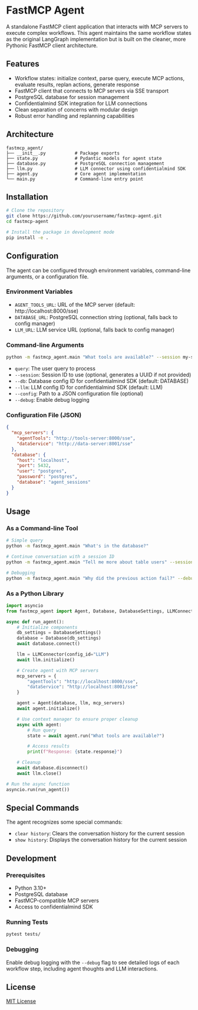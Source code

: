 # FastMCP Agent

A standalone FastMCP client application that interacts with MCP servers to execute complex workflows. This agent maintains the same workflow states as the original LangGraph implementation but is built on the cleaner, more Pythonic FastMCP client architecture.

## Features

- Workflow states: initialize context, parse query, execute MCP actions, evaluate results, replan actions, generate response
- FastMCP client that connects to MCP servers via SSE transport
- PostgreSQL database for session management
- Confidentialmind SDK integration for LLM connections
- Clean separation of concerns with modular design
- Robust error handling and replanning capabilities

## Architecture

```
fastmcp_agent/
├── __init__.py           # Package exports
├── state.py              # Pydantic models for agent state
├── database.py           # PostgreSQL connection management
├── llm.py                # LLM connector using confidentialmind SDK
├── agent.py              # Core agent implementation
└── main.py               # Command-line entry point
```

## Installation

```bash
# Clone the repository
git clone https://github.com/yourusername/fastmcp-agent.git
cd fastmcp-agent

# Install the package in development mode
pip install -e .
```

## Configuration

The agent can be configured through environment variables, command-line arguments, or a configuration file.

### Environment Variables

- `AGENT_TOOLS_URL`: URL of the MCP server (default: http://localhost:8000/sse)
- `DATABASE_URL`: PostgreSQL connection string (optional, falls back to config manager)
- `LLM_URL`: LLM service URL (optional, falls back to config manager)

### Command-line Arguments

```bash
python -m fastmcp_agent.main "What tools are available?" --session my-session-id --db DATABASE --llm LLM --config config.json --debug
```

- `query`: The user query to process
- `--session`: Session ID to use (optional, generates a UUID if not provided)
- `--db`: Database config ID for confidentialmind SDK (default: DATABASE)
- `--llm`: LLM config ID for confidentialmind SDK (default: LLM)
- `--config`: Path to a JSON configuration file (optional)
- `--debug`: Enable debug logging

### Configuration File (JSON)

```json
{
  "mcp_servers": {
    "agentTools": "http://tools-server:8000/sse",
    "dataService": "http://data-server:8001/sse"
  },
  "database": {
    "host": "localhost",
    "port": 5432,
    "user": "postgres",
    "password": "postgres",
    "database": "agent_sessions"
  }
}
```

## Usage

### As a Command-line Tool

```bash
# Simple query
python -m fastmcp_agent.main "What's in the database?"

# Continue conversation with a session ID
python -m fastmcp_agent.main "Tell me more about table users" --session abc123

# Debugging
python -m fastmcp_agent.main "Why did the previous action fail?" --debug
```

### As a Python Library

```python
import asyncio
from fastmcp_agent import Agent, Database, DatabaseSettings, LLMConnector

async def run_agent():
    # Initialize components
    db_settings = DatabaseSettings()
    database = Database(db_settings)
    await database.connect()

    llm = LLMConnector(config_id="LLM")
    await llm.initialize()

    # Create agent with MCP servers
    mcp_servers = {
        "agentTools": "http://localhost:8000/sse",
        "dataService": "http://localhost:8001/sse"
    }

    agent = Agent(database, llm, mcp_servers)
    await agent.initialize()

    # Use context manager to ensure proper cleanup
    async with agent:
        # Run query
        state = await agent.run("What tools are available?")

        # Access results
        print(f"Response: {state.response}")

    # Cleanup
    await database.disconnect()
    await llm.close()

# Run the async function
asyncio.run(run_agent())
```

## Special Commands

The agent recognizes some special commands:

- `clear history`: Clears the conversation history for the current session
- `show history`: Displays the conversation history for the current session

## Development

### Prerequisites

- Python 3.10+
- PostgreSQL database
- FastMCP-compatible MCP servers
- Access to confidentialmind SDK

### Running Tests

```bash
pytest tests/
```

### Debugging

Enable debug logging with the `--debug` flag to see detailed logs of each workflow step, including agent thoughts and LLM interactions.

## License

[MIT License](LICENSE)
